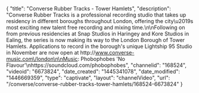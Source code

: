{
    "title": "Converse Rubber Tracks - Tower Hamlets",
    "description": "Converse Rubber Tracks is a professional recording studio that takes up residency in different boroughs throughout London, offering the city\u2019s most exciting new talent free recording and mixing time.\n\nFollowing on from previous residencies at Snap Studios in Haringey and Kore Studios in Ealing, the series is now making its way to the London Borough of Tower Hamlets. Applications to record in the borough's unique Lightship 95 Studio in November are now open at http:\/\/www.converse-music.com\/london\n\nMusic: Phobophobes 'No Flavour'\nhttps:\/\/soundcloud.com\/phobophobes",
    "channelid": "168524",
    "videoid": "6673824",
    "date_created": "1445341078",
    "date_modified": "1446669359",
    "type": "captivate",
    "layout": "channelVideo",
    "url": "\/converse\/converse-rubber-tracks-tower-hamlets\/168524-6673824"
}